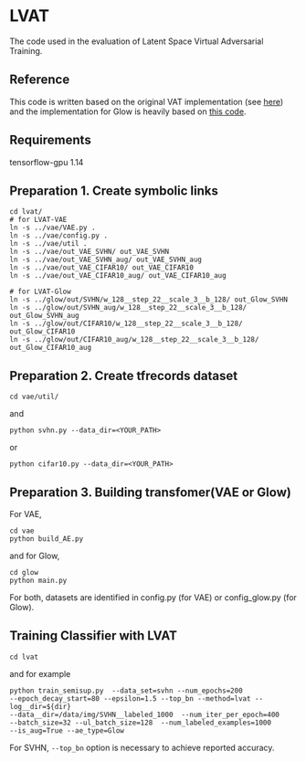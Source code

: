 # LVAT
The code used in the evaluation of Latent Space Virtual Adversarial Training.

## Reference
This code is written based on the original VAT implementation (see [here](https://github.com/takerum/vat_tf)) and the implementation for Glow is heavily based on [this code](https://github.com/kmkolasinski/deep-learning-notes/tree/3c7779ea0063896bb3a759efa3e52d173aaae94b/seminars/2018-10-Normalizing-Flows-NICE-RealNVP-GLOW). 

## Requirements
tensorflow-gpu 1.14

## Preparation 1. Create symbolic links

```
cd lvat/
# for LVAT-VAE
ln -s ../vae/VAE.py .
ln -s ../vae/config.py .
ln -s ../vae/util .
ln -s ../vae/out_VAE_SVHN/ out_VAE_SVHN
ln -s ../vae/out_VAE_SVHN_aug/ out_VAE_SVHN_aug
ln -s ../vae/out_VAE_CIFAR10/ out_VAE_CIFAR10
ln -s ../vae/out_VAE_CIFAR10_aug/ out_VAE_CIFAR10_aug

# for LVAT-Glow
ln -s ../glow/out/SVHN/w_128__step_22__scale_3__b_128/ out_Glow_SVHN
ln -s ../glow/out/SVHN_aug/w_128__step_22__scale_3__b_128/ out_Glow_SVHN_aug
ln -s ../glow/out/CIFAR10/w_128__step_22__scale_3__b_128/ out_Glow_CIFAR10
ln -s ../glow/out/CIFAR10_aug/w_128__step_22__scale_3__b_128/ out_Glow_CIFAR10_aug
```

## Preparation 2. Create tfrecords dataset

```
cd vae/util/
```
and
``` 
python svhn.py --data_dir=<YOUR_PATH>
```
or
```
python cifar10.py --data_dir=<YOUR_PATH>
```

## Preparation 3. Building transfomer(VAE or Glow)

For VAE,
```
cd vae
python build_AE.py
```
and for Glow,
```
cd glow
python main.py
```
For both, datasets are identified in config.py (for VAE) or config_glow.py (for Glow).



## Training Classifier with LVAT
```
cd lvat
```
and for example
```
python train_semisup.py  --data_set=svhn --num_epochs=200
--epoch_decay_start=80 --epsilon=1.5 --top_bn --method=lvat --log__dir=${dir}
--data__dir=/data/img/SVHN__labeled_1000  --num_iter_per_epoch=400
--batch_size=32 --ul_batch_size=128  --num_labeled_examples=1000
--is_aug=True --ae_type=Glow
```
For SVHN, `--top_bn` option is necessary to achieve reported accuracy.
